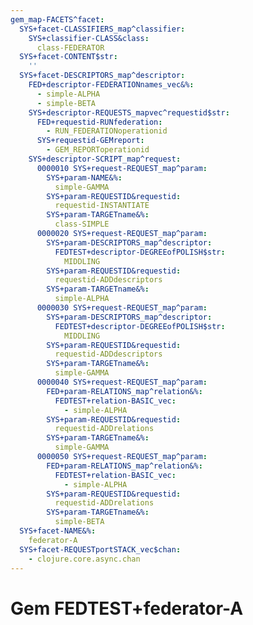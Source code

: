 ```yaml
---
gem_map-FACETS^facet:
  SYS+facet-CLASSIFIERS_map^classifier:
    SYS+classifier-CLASS&class:
      class-FEDERATOR
  SYS+facet-CONTENT$str:
    ''
  SYS+facet-DESCRIPTORS_map^descriptor:
    FED+descriptor-FEDERATIONnames_vec&%:
      - simple-ALPHA
      - simple-BETA
    SYS+descriptor-REQUESTS_mapvec^requestid$str:
      FED+requestid-RUNfederation:
        - RUN_FEDERATIONoperationid
      SYS+requestid-GEMreport:
        - GEM_REPORToperationid
    SYS+descriptor-SCRIPT_map^request:
      0000010 SYS+request-REQUEST_map^param:
        SYS+param-NAME&%:
          simple-GAMMA
        SYS+param-REQUESTID&requestid:
          requestid-INSTANTIATE
        SYS+param-TARGETname&%:
          class-SIMPLE
      0000020 SYS+request-REQUEST_map^param:
        SYS+param-DESCRIPTORS_map^descriptor:
          FEDTEST+descriptor-DEGREEofPOLISH$str:
            MIDDLING
        SYS+param-REQUESTID&requestid:
          requestid-ADDdescriptors
        SYS+param-TARGETname&%:
          simple-ALPHA
      0000030 SYS+request-REQUEST_map^param:
        SYS+param-DESCRIPTORS_map^descriptor:
          FEDTEST+descriptor-DEGREEofPOLISH$str:
            MIDDLING
        SYS+param-REQUESTID&requestid:
          requestid-ADDdescriptors
        SYS+param-TARGETname&%:
          simple-GAMMA
      0000040 SYS+request-REQUEST_map^param:
        FED+param-RELATIONS_map^relation&%:
          FEDTEST+relation-BASIC_vec:
            - simple-ALPHA
        SYS+param-REQUESTID&requestid:
          requestid-ADDrelations
        SYS+param-TARGETname&%:
          simple-GAMMA
      0000050 SYS+request-REQUEST_map^param:
        FED+param-RELATIONS_map^relation&%:
          FEDTEST+relation-BASIC_vec:
            - simple-ALPHA
        SYS+param-REQUESTID&requestid:
          requestid-ADDrelations
        SYS+param-TARGETname&%:
          simple-BETA
  SYS+facet-NAME&%:
    federator-A
  SYS+facet-REQUESTportSTACK_vec$chan:
    - clojure.core.async.chan
---
```

# Gem FEDTEST+federator-A


